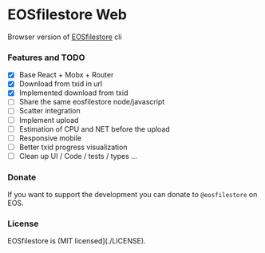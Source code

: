 # EOSfilestore Web

Browser version of [EOSfilestore](https://github.com/grigio/eosfilestore#-eosfilestore) cli

### Features and TODO

- [x] Base React + Mobx + Router
- [x] Download from txid in url
- [x] Implemented download from txid 
- [ ] Share the same eosfilestore node/javascript
- [ ] Scatter integration
- [ ] Implement upload
- [ ] Estimation of CPU and NET before the upload
- [ ] Responsive mobile
- [ ] Better txid progress visualization
- [ ] Clean up UI / Code / tests / types ...

### Donate

If you want to support the development you can donate to `@eosfilestore` on EOS.

### License

EOSfilestore is (MIT licensed](./LICENSE).